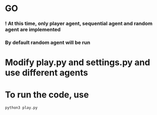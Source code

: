 # GO

### ! At this time, only player agent, sequential agent and random agent are implemented
### By default random agent will be run


# Modify play.py and settings.py and use different agents

# To run the code, use
`python3 play.py`


